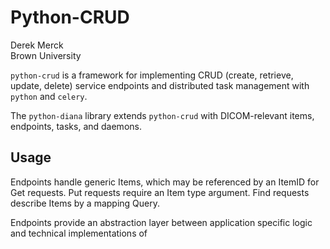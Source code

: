 # Python-CRUD

Derek Merck  
Brown University

`python-crud` is a framework for implementing CRUD (create, retrieve, update, delete) service endpoints and distributed task management with `python` and `celery`.

The `python-diana` library extends `python-crud` with DICOM-relevant items, endpoints, tasks, and daemons.

## Usage

Endpoints handle generic Items, which may be referenced by an ItemID for Get requests.  Put requests require an Item type argument.  Find requests describe Items by a mapping Query.

Endpoints provide an abstraction layer between application specific logic and technical implementations of 
